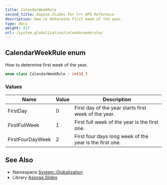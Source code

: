 ```yaml
---
title: CalendarWeekRule
second_title: Aspose.Slides for C++ API Reference
description: How to determine first week of the year.
type: docs
weight: 417
url: /system.globalization/calendarweekrule/
---
```

## CalendarWeekRule enum


How to determine first week of the year.

```cpp
enum class CalendarWeekRule : int32_t
```

### Values

| Name | Value | Description |
| --- | --- | --- |
| FirstDay | 0 | First day of the year starts first week of the year. |
| FirstFullWeek | 1 | First full week of the year is the first one. |
| FirstFourDayWeek | 2 | First four days long week of the year is the first one. |

## See Also

* Namespace [System::Globalization](../)
* Library [Aspose.Slides](../../)